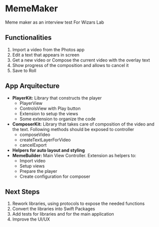 # MemeMaker
Meme maker as an interview test For Wizars Lab

## Functionalities
1. Import a video from the Photos app
2. Edit a text that appears in screen
3. Get a new video or Compose the current video with the overlay text
4. Show progress of the composition and allows to cancel it
5. Save to Roll

## App Arquitecture
- **PlayerKit:** Library that constructs the player
	- PlayerView
	- ControlsView with Play button
	- Extension to setup the views
	- Some extension to organize the code
- **ComposerKit:** Library that takes care of composition of the video and the text. Following methods should be exposed to controller
	- composeVideo 
	- createTextLayerForVideo  
	- cancelExport
- **Helpers for auto layout and styling**
- **MemeBuilder:** Main View Controller. Extension as helpers to:
	- Import video
	- Setup views
	- Prepare the player
	- Create configuration for composer

## Next Steps
1. Rework libraries, using protocols to expose the needed functions
2. Convert the libraries into Swift Packages
3. Add tests for libraries and for the main application
4. Improve the UI/UX
